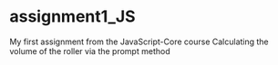 # assignment1_JS
My first assignment from the JavaScript-Core course
Calculating the volume of the roller via the prompt method
